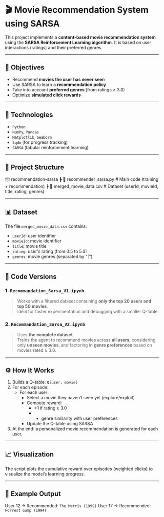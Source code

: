 # 🎬 Movie Recommendation System using SARSA

This project implements a **content-based movie recommendation system** using the **SARSA Reinforcement Learning algorithm**. It is based on user interactions (ratings) and their preferred genres.

---

## 🚀 Objectives

- Recommend **movies the user has never seen**
- Use SARSA to learn a **recommendation policy**
- Take into account **preferred genres** (from ratings ≥ 3.0)
- Optimize **simulated click rewards**

---

## 🧠 Technologies

- `Python`
- `NumPy`, `Pandas`
- `Matplotlib`, `Seaborn`
- `tqdm` (for progress tracking)
- `SARSA` (tabular reinforcement learning)

---

## 📁 Project Structure

📦 recommendation-sarsa
┣ 📄 recommender_sarsa.py # Main code (training + recommendation)
┣ 📄 merged_movie_data.csv # Dataset (userId, movieId, title, rating, genres)

---

## 📊 Dataset

The file `merged_movie_data.csv` contains:

- `userId`: user identifier
- `movieId`: movie identifier
- `title`: movie title
- `rating`: user's rating (from 0.5 to 5.0)
- `genres`: movie genres (separated by "|")

---

## 🔀 Code Versions

### 1. `Recommandation_Sarsa_V1.ipynb`
> Works with a filtered dataset containing **only the top 20 users and top 50 movies**.  
Ideal for faster experimentation and debugging with a smaller Q-table.

### 2. `Recommandation_Sarsa_V2.ipynb`
> Uses **the complete dataset**.  
Trains the agent to recommend movies across **all users**, considering only **unseen movies**, and factoring in **genre preferences** based on movies rated ≥ 3.0.

---

## ⚙️ How It Works

1. Builds a Q-table: `Q[user, movie]`
2. For each episode:
   - For each user:
     - Select a movie they haven’t seen yet (explore/exploit)
     - Compute reward:
       - +1 if rating ≥ 3.0
       - + genre similarity with user preferences
     - Update the Q-table using SARSA
3. At the end: a personalized movie recommendation is generated for each user.

---

## 📈 Visualization

The script plots the cumulative reward over episodes (weighted clicks) to visualize the model’s learning progress.

---

## 🧪 Example Output

User 12 → Recommended: `The Matrix (1999)`
User 17 → Recommended: `Forrest Gump (1994)`

